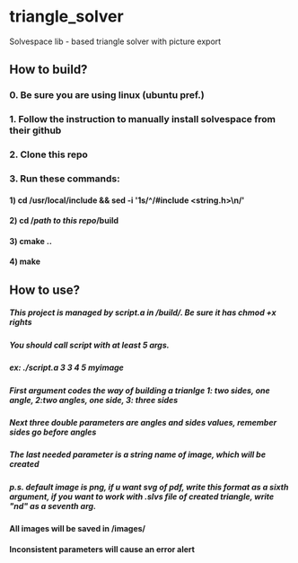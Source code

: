 # triangle_solver
Solvespace lib - based triangle solver with picture export

## How to build?
### 0. Be sure you are using linux (ubuntu pref.)
### 1. Follow the instruction to manually install solvespace from their github
### 2. Clone this repo
### 3. Run these commands:
#### 1) cd /usr/local/include && sed -i '1s/^/#include <string.h>\n/'
#### 2) cd /*path to this repo*/build 
#### 3) cmake ..
#### 4) make

## How to use?
##### This project is managed by script.a in /build/. Be sure it has chmod +x rights
##### You should call script with at least 5 args.
##### ex: ./script.a 3 3 4 5 myimage
##### First argument codes the way of building a trianlge 1: two sides, one angle, 2:two angles, one side, 3: three sides
##### Next three double parameters are angles and sides values, remember sides go before angles
##### The last needed parameter is a string name of image, which will be created
##### p.s. default image is png, if u want svg of pdf, write this format as a sixth argument, if you want to work with .slvs file of created triangle, write "nd" as a seventh arg.
#### All images will be saved in /images/
#### Inconsistent parameters will cause an error alert
